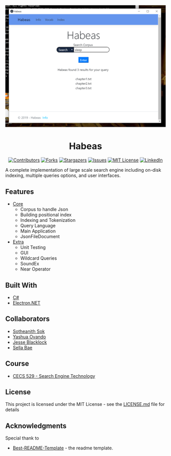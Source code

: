 <!-- Readme Start here -->

<!-- Load logo from readme/logo.jpg -->
<div align="center">
  <img src="readme/logo.jpg" alt="logo" />
</div>


<!-- Title -->
<h1 align="center" style="border: none">
Habeas
</h1>


<!-- Shield IO - very nice icons -->
<div align="center">

[![Contributors][contributors_shield]][contributors_url]
[![Forks][forks_shield]][forks_url]
[![Stargazers][stars_shield]][stars_url]
[![Issues][issues_shield]][issues_url]
[![MIT License][license_shield]][license_url]
[![LinkedIn][linkedin_shield]][linkedin_url]

</div>


<!-- Description -->
A complete implementation of large scale search engine including on-disk indexing, multiple queries options, and user interfaces.

## Features
- [Core]
  - Corpus to handle Json
  - Building positional index
  - Indexing and Tokenization
  - Query Language
  - Main Application
  - JsonFileDocument
- [Extra]
  - Unit Testing
  - GUI
  - Wildcard Queries
  - SoundEx
  - Near Operator


<!-- Include your major tools and frameworks -->
## Built With
- [C#]
- [Electron.NET]


<!-- Collaborators information -->
## Collaborators
- [Sotheanith Sok]
- [Yashua Ovando]
- [Jesse Blacklock]
- [Sella Bae]

## Course
- [CECS 529 - Search Engine Technology]

<!-- License -->
## License
This project is licensed under the MIT License - see the [LICENSE.md][license_url] file for details


<!-- Shoutout to other projects, plugin, or minor tools -->
## Acknowledgments
Special thank to
- [Best-README-Template] - the readme template.


<!-- References -->
<!-- Shield Icons-->
[contributors_shield]: https://img.shields.io/github/contributors/sotheanithsok/Habeas.svg?style=for-the-badge
[forks_shield]: https://img.shields.io/github/forks/sotheanithsok/Habeas.svg?style=for-the-badge
[stars_shield]: https://img.shields.io/github/stars/sotheanithsok/Habeas.svg?style=for-the-badge
[issues_shield]: https://img.shields.io/github/issues/sotheanithsok/Habeas.svg?style=for-the-badge
[license_shield]: https://img.shields.io/github/license/sotheanithsok/Habeas.svg?style=for-the-badge
[linkedin_shield]: https://img.shields.io/badge/-LinkedIn-black.svg?style=for-the-badge&logo=linkedin&colorB=555

<!-- Shield URLs -->
[contributors_url]: https://github.com/sotheanithsok/Habeas/graphs/contributors
[forks_url]: https://github.com/sotheanithsok/Habeas/network/members
[stars_url]: https://github.com/sotheanithsok/Habeas/stargazers
[issues_url]: https://github.com/sotheanithsok/Habeas/issues
[license_url]: https://github.com/sotheanithsok/Habeas/blob/master/LICENSE
[linkedin_url]: https://www.linkedin.com/in/sotheanith-sok-969ab0b3/

<!-- Other links -->
[Sotheanith Sok]: https://github.com/sotheanithsok
[Best-README-Template]: https://github.com/othneildrew/Best-README-Template
[Core]: https://github.com/sotheanithsok/Habeas/blob/master/docs/milestone1-summary.md#core-modules
[Extra]: https://github.com/sotheanithsok/Habeas/blob/master/docs/milestone1-summary.md#additional-features
[C#]: https://docs.microsoft.com/en-us/dotnet/csharp/
[Electron.NET]: https://github.com/ElectronNET/Electron.NET
[Yashua Ovando]: https://github.com/ydovando
[Jesse Blacklock]: https://github.com/jblacklock
[Sella Bae]: https://github.com/sellabae
[CECS 529 - Search Engine Technology]: http://catalog.csulb.edu/preview_course_nopop.php?catoid=5&coid=40030


